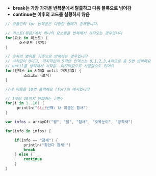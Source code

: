 
- **break는 가장 가까운 반복문에서 탈출하고 다음 블록으로 넘어감**
- **continue는 이후의 코드를 실행하지 않음**

```Kotlin
// 코틀린의 for 반복문은 다양한 형태가 존재합니다.

// 리스트(묶음)에서 하나의 요소들을 반복해서 가져오는 경우입니다
for(요소 in 리스트) {
	  소스코드 (로직)
}

// 숫자의 범위를 기준으로 반복하는 경우입니다
// 시작값이 0이고, 마지막값이 5라면 인덱스는 0,1,2,3,4이므로 총 5번 반복해요
// until을 생략해서 시작값..마지막값으로 사용할수도 있어요
for(인덱스 in 시작값 until 마지막값) {
		소스코드 (로직)
}
```

```Kotlin
//내 이름을 10번 출력해요 (for)의 예시입니다

// 1부터 10까지 변화하는 i변수
for(i in 1..10) {
	 println("${i}번째: 내 이름은 참새")
}
```

```Kotlin
var infos = arrayOf("꿩", "닭", "참새", "오목눈이", "공작새")

for(info in infos) {

	if(info == "참새") {
		println("찾았다 참새!")
		break
	} else {
		continue
	}
}
```